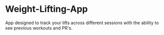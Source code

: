 # Weight-Lifting-App
App designed to track your lifts across different sessions with the ability to see previous workouts and PR's.
